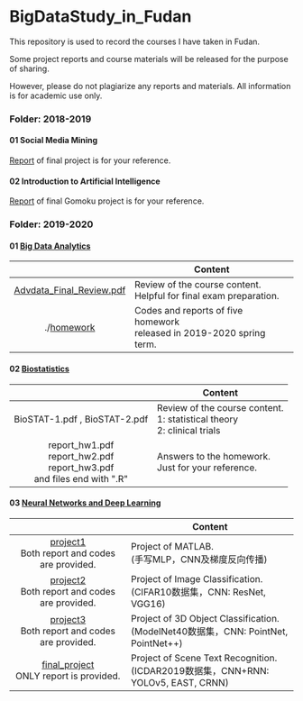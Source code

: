# BigDataStudy_in_Fudan
This repository is used to record the courses I have taken in Fudan.

Some project reports and course materials will be released for the purpose of sharing.

However, please do not plagiarize any reports and materials. All information is for academic use only.


  

### Folder: 2018-2019

#### 01 Social Media Mining

[Report](https://github.com/IMNearth/BigDataStudy_in_Fudan/blob/master/2018-2019/0626Twitter-report-new.pdf) of final project is for your reference.



#### 02 Introduction to Artificial Intelligence

[Report](https://github.com/IMNearth/BigDataStudy_in_Fudan/blob/master/2018-2019/AI-repo-formal.pdf) of final Gomoku project is for your reference.


  

### Folder: 2019-2020

#### 01 [Big Data Analytics](https://github.com/IMNearth/BigDataStudy_in_Fudan/tree/master/2019-2020/01_BigDataAnalytics)

|                                                              | Content                                                      |
| :----------------------------------------------------------: | ------------------------------------------------------------ |
| [Advdata_Final_Review.pdf](https://github.com/IMNearth/BigDataStudy_in_Fudan/blob/master/2019-2020/01_BigDataAnalytics/Advdata_Final_Review.pdf) | Review of the course content. <br/>Helpful for final exam preparation. |
| ./[homework](https://github.com/IMNearth/BigDataStudy_in_Fudan/tree/master/2019-2020/01_BigDataAnalytics/homework) | Codes and reports of five homework <br/>released in 2019-2020 spring term. |



#### 02 [Biostatistics](https://github.com/IMNearth/BigDataStudy_in_Fudan/tree/master/2019-2020/02_Biostatistics)

|                                                              | Content                                                      |
| :----------------------------------------------------------: | ------------------------------------------------------------ |
|                BioSTAT-1.pdf , BioSTAT-2.pdf                 | Review of the course content.<br/>1: statistical theory <br/>2: clinical trials |
| report_hw1.pdf<br/>report_hw2.pdf<br/>report_hw3.pdf<br/>and files end with ".R" | Answers to the homework. <br/> Just for your reference.      |



#### 03 [Neural Networks and Deep Learning](https://github.com/IMNearth/BigDataStudy_in_Fudan/tree/master/2019-2020/03_DeepLearning)

|                                                              | Content                                                      |
| :----------------------------------------------------------: | ------------------------------------------------------------ |
| [project1](https://github.com/IMNearth/BigDataStudy_in_Fudan/tree/master/2019-2020/03_DeepLearning/project1)<br/>Both report and codes are provided. | Project of MATLAB. <br/>(手写MLP，CNN及梯度反向传播)         |
| [project2](https://github.com/IMNearth/BigDataStudy_in_Fudan/tree/master/2019-2020/03_DeepLearning/project2)<br/>Both report and codes are provided. | Project of Image Classification.<br/>(CIFAR10数据集，CNN: ResNet, VGG16) |
| [project3](https://github.com/IMNearth/BigDataStudy_in_Fudan/tree/master/2019-2020/03_DeepLearning/project3)<br/>Both report and codes are provided. | Project of 3D Object Classification. <br/>(ModelNet40数据集，CNN: PointNet, PointNet++) |
| [final_project](https://github.com/IMNearth/BigDataStudy_in_Fudan/tree/master/2019-2020/03_DeepLearning/final_report)<br/>ONLY report is provided. | Project of Scene Text Recognition. <br/>(ICDAR2019数据集，CNN+RNN: YOLOv5, EAST, CRNN) |

